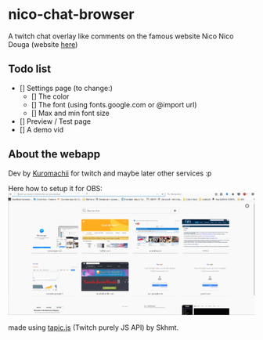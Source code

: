 # nico-chat-browser
A twitch chat overlay like comments on the famous website Nico Nico Douga (website [here](http://nico.kuro.ml/))

## Todo list
- [] Settings page (to change:)
  - [] The color
  - [] The font (using fonts.google.com or @import url)
  - [] Max and min font size
- [] Preview / Test page
- [] A demo vid

## About the webapp
Dev by [Kuromachii](http://twitter.com/blackksoulls) for twitch and maybe later other services :p

Here how to setup it for OBS:
![Setup](setup.gif)

made using [tapic.js](https://github.com/Skhmt/tapic.js/) (Twitch purely JS API) by Skhmt.
